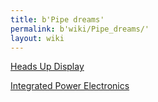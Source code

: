 ```yaml
---
title: b'Pipe dreams'
permalink: b'wiki/Pipe_dreams/'
layout: wiki
---
```


[Heads Up Display](/wiki/Heads_Up_Display "wikilink")

[Integrated Power Electronics](/wiki/Integrated_Power_Electronics "wikilink")
